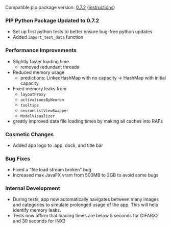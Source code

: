 <!--- https://github.com/mgroth0/deephys/releases -->

[//]: # (VERSION:1.23.1)


Compatible pip package
version: [0.7.2](https://pypi.org/project/deephys/0.7.2/) ([instructions](https://colab.research.google.com/drive/1vOfau2lS004ilX6aIAASMKhFnzfi3uQ-))

### PIP Python Package Updated to 0.7.2
- Set up first python tests to better ensure bug-free python updates
- Added `import_test_data` function

[//]: # (### New Features)


### Performance Improvements
- Slightly faster loading time
  - removed redundant threads
- Reduced memory usage
    - predictions: LinkedHashMap with no capacity -> HashMap with initial capacity
- Fixed memory leaks from
  - `layoutProxy`
  - `activationsByNeuron`
  - `tooltips`
  - `neuronListViewSwapper`
  - `ModelVisualizer`
- greatly improved data file loading times by making all caches into RAFs

### Cosmetic Changes
- Added app logo to .app, dock, and title bar

### Bug Fixes
- Fixed a "file load stream broken" bug
- Increased max JavaFX vram from 500MB to 2GB to avoid some bugs

### Internal Development
- During tests, app now automatically navigates between many images and categories to simulate prolonged usage of the app. This will help identify memory leaks.
- Tests now affirm that loading times are below 5 seconds for CIFARX2 and 30 seconds for INX3


[//]: # (### New Tests)
[//]: # (### Notes)
[//]: # (### Todo)

[//]: # (CHANGELIST CANDIDATES)